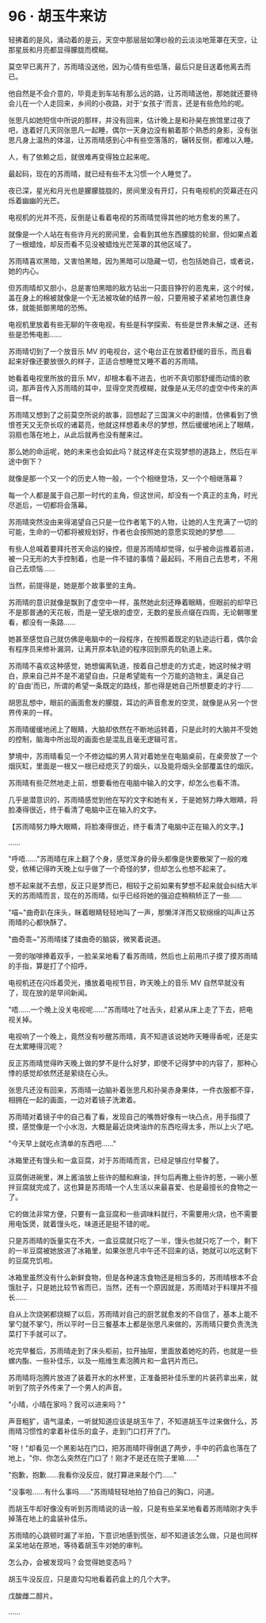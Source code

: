 <link rel="stylesheet" href="../styles/text.css" />
<h1>96 · 胡玉牛来访</h1>

轻拂着的是风，涌动着的是云，天空中那层层如薄纱般的云淡淡地笼罩在天空，让那星辰和月亮都显得朦胧而模糊。

莫空早已离开了，苏雨晴没送他，因为心情有些低落，最后只是目送着他离去而已。

他自然是不会介意的，毕竟走到车站有那么远的路，让苏雨晴送他，那她就还要待会儿在一个人走回来，乡间的小夜路，对于'女孩子'而言，还是有些危险的呢。

张思凡如她短信中所说的那样，并没有回来，估计晚上是和孙昊在旅馆里过夜了吧，连着好几天同张思凡一起睡，偶尔一天身边没有躺着那个熟悉的身影，没有张思凡身上温热的体温，让苏雨晴感到心中有些空落落的，辗转反侧，都难以入睡。

人，有了依赖之后，就很难再变得独立起来呢。

最起码，现在的苏雨晴，就已经有些不太习惯一个人睡觉了。

夜已深，星光和月光也是朦朦胧胧的，房间里没有开灯，只有电视机的荧幕还在闪烁着幽幽的光芒。

电视机的光并不亮，反倒是让看着电视的苏雨晴觉得其他的地方愈发的黑了。

就像是一个人站在有些许月光的房间里，会看到其他东西朦胧的轮廓，但如果点着了一根蜡烛，却反而看不见没被蜡烛光芒笼罩的其他区域了。

苏雨晴喜欢黑暗，又害怕黑暗，因为黑暗可以隐藏一切，也包括她自己，或者说，她的内心。

但苏雨晴却又胆小，总是害怕黑暗的敌方钻出一只面目狰狞的恶鬼来，这个时候，盖在身上的棉被就像是一个无法被攻破的结界一般，只要用被子紧紧地包裹住身体，就能抵御黑暗的恐怖。

电视机里放着有些无聊的午夜电视，有些是科学探索、有些是世界未解之谜、还有些是恐怖电影......

苏雨晴切到了一个放音乐 MV 的电视台，这个电台正在放着舒缓的音乐，而且看起来好像还要放很久的样子，正适合想睡觉又睡不着的苏雨晴。

她看着电视里所放的音乐 MV，却根本看不进去，也听不真切那舒缓而动情的歌词，那声音传入苏雨晴的耳中，显得空灵而模糊，就像是从无尽的虚空中传来的声音一样。

苏雨晴又想到了之前莫空所说的故事，回想起了三国演义中的剧情，仿佛看到了愤恨苍天又无奈长叹的诸葛亮，他就这样想着未尽的梦想，然后缓缓地闭上了眼睛，羽扇也落在地上，从此后就再也没有醒来过。

那么她的命运呢，她的未来也会如此吗？就这样走在实现梦想的道路上，然后在半途中倒下？

就像是那一个又一个的历史人物一般，一个个相继登场，又一个个相继落幕？

每一个人都是属于自己那一时代的主角，但这世间，却没有一个真正的主角，时光尽逝后，一切都将会落幕。

苏雨晴突然没由来得渴望自己只是一位作者笔下的人物，让她的人生充满了一切的可能，生命的一切都将被规划好，作者也会按照她的意愿实现她的梦想......

有些人总喊着要拜托苍天命运的操控，但是苏雨晴却觉得，似乎被命运推着前进，被一只无形的大手控制着，也是一件不错的事情？最起码，不用自己去思考，不用自己去烦恼......

当然，前提得是，她是那个故事里的主角。

苏雨晴的意识就像是飘到了虚空中一样，虽然她此刻还睁着眼睛，但眼前的却早已不是那普通的天花板，而是一望无垠的虚空，无数的星辰点缀在四周，无论朝哪里看，都没有一条路......

她甚至感觉自己就仿佛是电脑中的一段程序，在按照着既定的轨迹运行着，偶尔会有程序员来修补漏洞，让离开原本轨迹的程序回到原先的轨道上来。

苏雨晴不喜欢这种感觉，她想偏离轨道，按着自己想走的方式走，她这时候才明白，原来自己并不是不渴望自由，只是希望能有一个万能的造物主，满足自己的'自由'而已，所谓的希望一条既定的路线，那也得是她自己所想要走的才行......

胡思乱想中，眼前的画面愈发的朦胧，耳边的声音愈发的空灵，就像是从另一个世界传来的一样。

苏雨晴缓缓地闭上了眼睛，大脑却依然在不断地运转着，只是此时的大脑并不受她的控制，脑海中所出现的画面也是混乱且毫无逻辑可言。

梦境中，苏雨晴看见一个不修边幅的男人背对着她坐在电脑桌前，在桌旁放了一个烟灰缸，里面是一根又一根已经熄灭了的烟头，以及能将烟头全部覆盖住的烟灰。

苏雨晴有些茫然地走上前，想要看他在电脑中输入的文字，却怎么也看不清。

几乎是潜意识的，苏雨晴感觉到他在写的文字和她有关，于是她努力睁大眼睛，将脸凑得很近，终于看清了电脑中正在输入的文字。

【苏雨晴努力睁大眼睛，将脸凑得很近，终于看清了电脑中正在输入的文字。】

......

"呼唔......"苏雨晴在床上翻了个身，感觉浑身的骨头都像是快要散架了一般的难受，依稀记得昨天晚上似乎做了一个奇怪的梦，但却怎么也想不起来了。

想不起来就不去想，反正只是梦而已，相较于之前如果有梦想不起来就会纠结大半天的苏雨晴而言，现在的苏雨晴，似乎已经将她的强迫症稍稍矫正了一些......

"喵\~"曲奇趴在床头，眯着眼睛轻轻地叫了一声，那懒洋洋而又软绵绵的叫声让苏雨晴的心都快酥了。

"曲奇乖\~"苏雨晴揉了揉曲奇的脑袋，微笑着说道。

一旁的咖啡捧着双手，一脸呆呆地看了看苏雨晴，然后也上前用爪子摸了摸苏雨晴的手指，算是打了个招呼。

电视机还在闪烁着荧光，播放着电视节目，昨天晚上的音乐 MV 自然早就没有了，现在放的是早间新闻。

"唔......一个晚上没关电视呢......"苏雨晴吐了吐舌头，赶紧从床上走了下去，把电视关掉。

电视响了一个晚上，竟然没有吵醒苏雨晴，真不知道该说她昨天睡得香呢，还是实在太累睡得沉呢？

反正苏雨晴觉得昨天晚上做的梦不是什么好梦，即使不记得梦中的内容了，那种心悸的感觉却依然还是萦绕在心头。

张思凡还没有回来，苏雨晴一边脑补着张思凡和孙昊赤身果体，一件衣服都不穿，相拥在一起的画面，一边对着镜子洗漱着。

苏雨晴对着镜子中的自己看了看，发现自己的嘴唇好像有一块凸点，用手指摸了摸，感觉像是一个小水泡，大概是最近烧烤油炸的东西吃得太多，所以上火了吧。

"今天早上就吃点清单的东西吧......"

冰箱里还有馒头和一盒豆腐，对于苏雨晴而言，已经足够应付早餐了。

豆腐倒进碗里，淋上酱油放上些许的醋和麻油，拌匀后再撒上些许的葱，一碗小葱拌豆腐就完成了，这也算是苏雨晴一个人生活以来最喜爱、也是最擅长的食物之一了。

它的做法非常方便，只要有一盒豆腐和一些调味料就行，不需要用火烧，也不需要用电饭煲，就着馒头吃，味道还是挺不错的呢。

只是苏雨晴的饭量实在不大，一盒豆腐就只吃了一半，馒头也就只吃了一个，剩下的一半豆腐被她放进了冰箱里，如果张思凡中午还不回来的话，她就可以吃这剩下的豆腐充饥啦。

冰箱里虽然没有什么新鲜食物，但是各种速冻食物还是相当多的，苏雨晴根本不会饿肚子，只是她比较节省而已，当然，还有一个原因就是，苏雨晴对于料理并不擅长......

自从上次烧粥都烧糊了以后，苏雨晴对自己的厨艺就愈发的不自信了，基本上能不掌勺就不掌勺，所以平时一日三餐基本上都是张思凡来做的，苏雨晴只要负责洗洗菜打下手就可以了。

吃完早餐后，苏雨晴走到了床头柜前，拉开抽屉，里面放着她吃的药，也就是一些螺内酯、一些补佳乐，以及一瓶维生素泡腾片和一盒钙片而已。

苏雨晴将泡腾片放进了装着开水的水杯里，正准备把补佳乐里的片装药拿出来，就听到了院子外传来了一个男人的声音。

"小晴，小晴在家吗？我可以进来吗？"

声音粗犷，语气温柔，一听就知道应该是胡玉牛了，不知道胡玉牛过来做什么，苏雨晴习惯性的拿着补佳乐的盒子，走到门口打开了门。

"呀！"却看见一个黑影站在门口，把苏雨晴吓得倒退了两步，手中的药盒也落在了地上，"你、你怎么突然在门口了！刚才不是还在院子里嘛......"

"抱歉，抱歉......我看你没反应，就打算进来敲个门......"

"没事啦......有什么事吗......"苏雨晴轻轻地拍了拍自己的胸口，问道。

而胡玉牛却好像没有听到苏雨晴说的话一般，只是有些呆呆地看着苏雨晴刚才失手掉落在地上的盒装补佳乐。

苏雨晴的心跳顿时漏了半拍，下意识地感到慌张，却不知道该怎么做，只是也同样呆呆地站在原地，等待着胡玉牛对她的审判。

怎么办，会被发现吗？会觉得她变态吗？

胡玉牛没反应，只是直勾勾地看着药盒上的几个大字。

戊酸雌二醇片。

......

